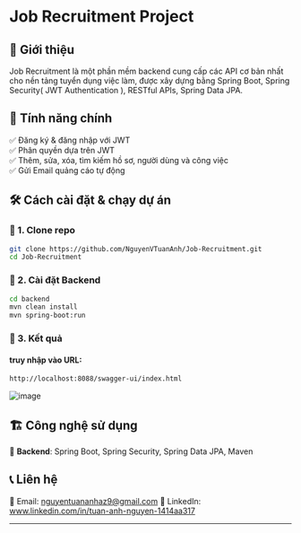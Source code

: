 # Job Recruitment Project
## 🚀 Giới thiệu

Job Recruitment là một phần mềm backend cung cấp các API cơ bản nhất cho nền tảng tuyển dụng việc làm, được xây dựng bằng Spring Boot, Spring Security( JWT Authentication ), RESTful APIs, Spring Data JPA.

## 🎯 Tính năng chính

✅ Đăng ký & đăng nhập với JWT  
✅ Phân quyền dựa trên JWT  
✅ Thêm, sửa, xóa, tìm kiếm hồ sơ, người dùng và công việc  
✅ Gửi Email quảng cáo tự động  

## 🛠 Cách cài đặt & chạy dự án

### 📌 1. Clone repo
```sh
git clone https://github.com/NguyenVTuanAnh/Job-Recruitment.git
cd Job-Recruitment
```

### 📌 2. Cài đặt Backend
```sh
cd backend
mvn clean install
mvn spring-boot:run
```

### 📌 3. Kết quả
#### truy nhập vào URL:
```sh
http://localhost:8088/swagger-ui/index.html
```
![image](https://github.com/user-attachments/assets/eac97b23-8e09-4f56-a426-56a69a0694c2)


## 🏗 Công nghệ sử dụng

🔹 **Backend**: Spring Boot, Spring Security, Spring Data JPA, Maven    

## 📞 Liên hệ

📧 Email: nguyentuananhaz9@gmail.com 
💼 LinkedIn: www.linkedin.com/in/tuan-anh-nguyen-1414aa317

---


